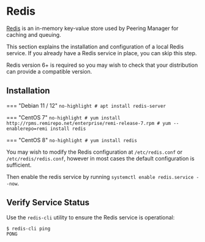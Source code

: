 # Redis

[Redis](https://redis.io/) is an in-memory key-value store used by Peering
Manager for caching and queuing.

This section explains the installation and configuration of a local Redis
service. If you already have a Redis service in place, you can skip this step.

Redis version 6+ is required so you may wish to check that your distribution
can provide a compatible version.

## Installation

=== "Debian 11 / 12"
	```no-highlight
	# apt install redis-server
	```

=== "CentOS 7"
	```no-highlight
	# yum install http://rpms.remirepo.net/enterprise/remi-release-7.rpm
	# yum --enablerepo=remi install redis
	```

=== "CentOS 8"
	```no-highlight
	# yum install redis
	```

You may wish to modify the Redis configuration at `/etc/redis.conf` or
`/etc/redis/redis.conf`, however in most cases the default configuration is
sufficient.

Then enable the redis service by running `systemctl enable redis.service --now`.

## Verify Service Status

Use the `redis-cli` utility to ensure the Redis service is operational:

```no-highlight
$ redis-cli ping
PONG
```
